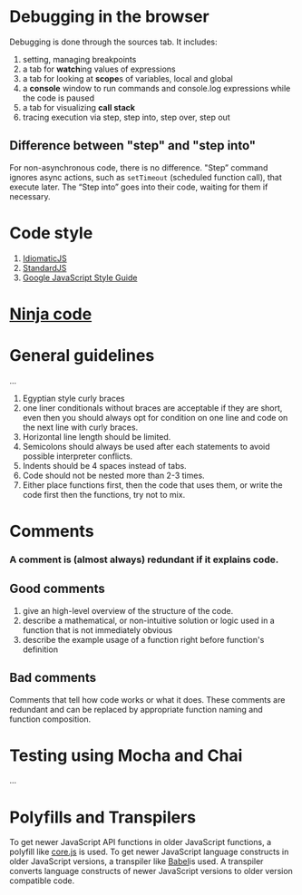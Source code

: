 # Debugging in the browser
Debugging is done through the sources tab. It includes:
1. setting, managing breakpoints
2. a tab for **watch**ing values of expressions
3. a tab for looking at **scope**s of variables, local and global
4. a **console** window to run commands and console.log expressions while the code is paused
5. a tab for visualizing **call stack**
6. tracing execution via step, step into, step over, step out
## Difference between "step" and "step into"
For non-asynchronous code, there is no difference. "Step” command ignores async actions, such as `setTimeout` (scheduled function call), that execute later. The “Step into” goes into their code, waiting for them if necessary.
# Code style
1. [IdiomaticJS](https://github.com/rwaldron/idiomatic.js)
2. [StandardJS](https://standardjs.com/rules)
3. [Google JavaScript Style Guide](https://google.github.io/styleguide/jsguide.html)
# [Ninja code](https://javascript.info/ninja-code)

# General guidelines
...
1. Egyptian style curly braces
2. one liner conditionals without braces are acceptable if they are short, even then you should always opt for condition on one line and code on the next line with curly braces.
3. Horizontal line length should be limited.
4. Semicolons should always be used after each statements to avoid possible interpreter conflicts.
5. Indents should be 4 spaces instead of tabs.
6. Code should not be nested more than 2-3 times.
7. Either place functions first, then the code that uses them, or write the code first then the functions, try not to mix.
# Comments
### A comment is (almost always) redundant if it explains code.
## Good comments 
1. give an high-level overview of the structure of the code.
2. describe a mathematical, or non-intuitive solution or logic used in a function that is not immediately obvious
3. describe the example usage of a function right before function's definition
## Bad comments
Comments that tell how code works or what it does. These comments are redundant and can be replaced by appropriate function naming and function composition.
# Testing using Mocha and Chai
...
# Polyfills and Transpilers
To get newer JavaScript API functions in older JavaScript functions, a polyfill like [core.js](https://github.com/zloirock/core-js) is used.
To get newer JavaScript language constructs in older JavaScript versions, a transpiler like [Babel](https://babeljs.io/)is used. A transpiler converts language constructs of newer JavaScript versions to older version compatible code.